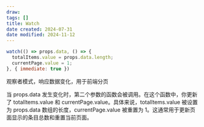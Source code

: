 ```yaml
---
draw:
tags: []
title: Watch
date created: 2024-07-31
date modified: 2024-11-12
---
```


```js
watch(() => props.data, () => {
  totalItems.value = props.data.length;
  currentPage.value = 1;
}, { immediate: true })
```

观察者模式，响应数据变化，用于前端分页

当 props.data 发生变化时，第二个参数的函数会被调用。在这个函数中，你更新了 totalItems.value 和 currentPage.value。具体来说，totalItems.value 被设置为 props.data 数组的长度，currentPage.value 被重置为 1。这通常用于更新页面显示的条目总数和重置当前页面。
